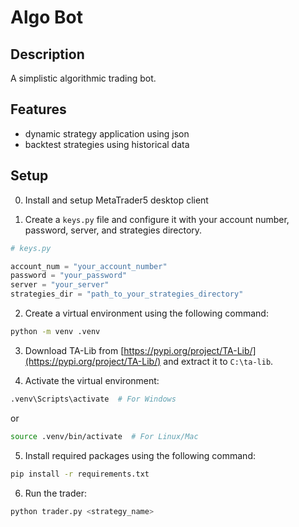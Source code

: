 # Algo Bot

## Description
A simplistic algorithmic trading bot.

## Features
- dynamic strategy application using json
- backtest strategies using historical data

## Setup

0. Install and setup MetaTrader5 desktop client

1. Create a `keys.py` file and configure it with your account number, password, server, and strategies directory.

```python
# keys.py

account_num = "your_account_number"
password = "your_password"
server = "your_server"
strategies_dir = "path_to_your_strategies_directory"
```

2. Create a virtual environment using the following command:

```bash
python -m venv .venv
```

3. Download TA-Lib from [https://pypi.org/project/TA-Lib/](https://pypi.org/project/TA-Lib/) and extract it to `C:\ta-lib`.

4. Activate the virtual environment:

```bash
.venv\Scripts\activate  # For Windows
```

or

```bash
source .venv/bin/activate  # For Linux/Mac
```

5. Install required packages using the following command:

```bash
pip install -r requirements.txt
```

6. Run the trader:

```bash
python trader.py <strategy_name>
```
